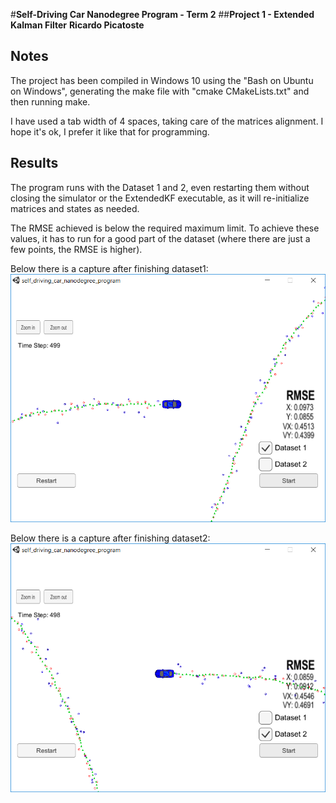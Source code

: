 #**Self-Driving Car Nanodegree Program - Term 2** 
##**Project 1 - Extended Kalman Filter** 
**Ricardo Picatoste**

## Notes
The project has been compiled in Windows 10 using the "Bash on Ubuntu on Windows", generating the make file with "cmake CMakeLists.txt" and then running make. 

I have used a tab width of 4 spaces, taking care of the matrices alignment. I hope it's ok, I prefer it like that for programming.


## Results

The program runs with the Dataset 1 and 2, even restarting them without closing the simulator or the ExtendedKF executable, as it will re-initialize matrices and states as needed.

The RMSE achieved is below the required maximum limit. To achieve these values, it has to run for a good part of the dataset (where there are just a few points, the RMSE is higher).

Below there is a capture after finishing dataset1:
![alt text](./results/after_dataset1.png "After Dataset1")


Below there is a capture after finishing dataset2:
![alt text](./results/after_dataset2.png "After Dataset2")
